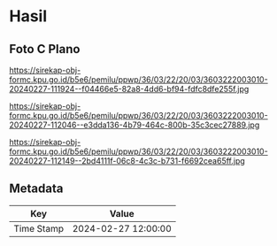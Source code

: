 # Hasil

## Foto C Plano

https://sirekap-obj-formc.kpu.go.id/b5e6/pemilu/ppwp/36/03/22/20/03/3603222003010-20240227-111924--f04466e5-82a8-4dd6-bf94-fdfc8dfe255f.jpg

https://sirekap-obj-formc.kpu.go.id/b5e6/pemilu/ppwp/36/03/22/20/03/3603222003010-20240227-112046--e3dda136-4b79-464c-800b-35c3cec27889.jpg

https://sirekap-obj-formc.kpu.go.id/b5e6/pemilu/ppwp/36/03/22/20/03/3603222003010-20240227-112149--2bd4111f-06c8-4c3c-b731-f6692cea65ff.jpg


## Metadata

| Key        | Value               |
| ---------- | ------------------- |
| Time Stamp | 2024-02-27 12:00:00 |



